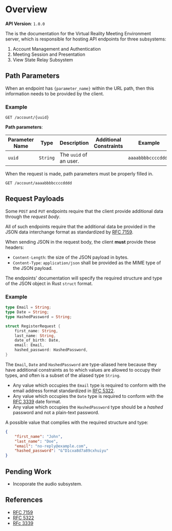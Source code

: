 # Overview

**API Version**: `1.0.0`

The is the documentation for the Virtual Reality Meeting Environment server, 
which is responsible for hosting API endpoints for three subsystems:

1. Account Management and Authentication
2. Meeting Session and Presentation
3. View State Relay Subsystem

## Path Parameters

When an endpoint has `{parameter_name}` within the URL path, then this
information needs to be provided by the client.

### Example

```http
GET /account/{uuid}
```

**Path parameters**:

| Parameter Name | Type     | Description            | Additional Constraints | Example            |
|----------------|----------|------------------------|------------------------|--------------------|
| `uuid`         | `String` | The `uuid` of an user. |                        | `aaaabbbbccccdddd` |

When the request is made, path parameters must be properly filled in.

```http
GET /account/aaaabbbbccccdddd
```

## Request Payloads 

Some `POST` and `PUT` endpoints require that the client provide additional data
through the *request body*.

All of such endpoints require that the additional data be provided in the JSON
data interchange format as standardized by
[RFC 7159](https://tools.ietf.org/html/rfc7159).

When sending JSON in the request body, the client **must** provide these
headers:

- `Content-Length`: the size of the JSON payload in bytes. 
- `Content-Type`: `application/json` shall be provided as the MIME type of the
  JSON payload.

The endpoints' documentation will specify the required structure and type of the
JSON object in Rust `struct` format.

### Example

```rust
type Email = String;
type Date = String;
type HashedPassword = String;

struct RegisterRequest {
	first_name: String,
	last_name: String,
	date_of_birth: Date,
	email: Email,
	hashed_password: HashedPassword,
}
```

The `Email`, `Date` and `HashedPassword` are type-aliased here because they have
additional constraints as to which values are allowed to occupy their types, and
often is a subset of the aliased type `String`.

- Any value which occupies the `Email` type is required to conform with the
  email address format standardized in
  [RFC 5322](https://tools.ietf.org/html/rfc5322).
- Any value which occupies the `Date` type is required to conform with the
  [RFC 3339](https://tools.ietf.org/html/rfc3339) date format.
- Any value which occupies the `HashedPassword` type should be a *hashed*
  password and not a plain-text password.

A possible value that complies with the required structure and type:

```json
{
	"first_name": "John",
	"last_name": "Doe",
	"email": "no-reply@example.com",
	"hashed_password": "&^D1cxa8d7a89cxhuiyu"
}
```

## Pending Work

- Incoporate the audio subsystem.

## References

- [RFC 7159](https://tools.ietf.org/html/rfc7159)
- [RFC 5322](https://tools.ietf.org/html/rfc5322)
- [RFc 3339](https://tools.ietf.org/html/rfc3339)

